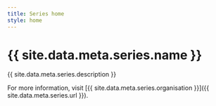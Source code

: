 ```yaml
---
title: Series home
style: home
---
```


# {{ site.data.meta.series.name }}

{{ site.data.meta.series.description }}

For more information, visit [{{ site.data.meta.series.organisation }}]({{ site.data.meta.series.url }}).

